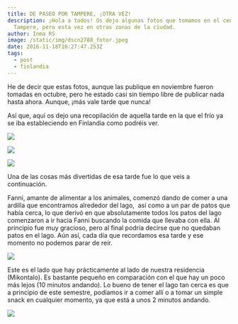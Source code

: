 ```yaml
---
title: DE PASEO POR TAMPERE, ¡OTRA VEZ!
description: ¡Hola a todos! Os dejo algunas fotos que tomamos en el centro de
  Tampere, pero esta vez en otras zonas de la ciudad.
author: Inma RS
image: /static/img/dscn2788_fotor.jpeg
date: 2016-11-18T16:27:47.253Z
tags:
  - post
  - finlandia
---
```

He de decir que estas fotos, aunque las publique en noviembre fueron tomadas en octubre, pero he estado casi sin tiempo libre de publicar nada hasta ahora. Aunque, ¡más vale tarde que nunca!

Así que, aquí os dejo una recopilación de aquella tarde en la que el frío ya se iba estableciendo en Finlandia como podréis ver.

![](/static/img/dscn2788_fotor.jpeg)

![](/static/img/dscn2796_fotorjejeok.jpeg)

![](/static/img/dscn2790.jpeg)

Una de las cosas más divertidas de esa tarde fue lo que veis a continuación.

Fanni, amante de alimentar a los animales, comenzó dando de comer a una ardilla que encontramos alrededor del lago,  así como a un par de patos que había cerca, lo que derivó en que absolutamente todos los patos del lago comenzaron a ir hacia Fanni buscando la comida que llevaba con ella. Al principio fue muy gracioso, pero al final podría decirse que no quedaban patos en el lago. Aún así, cada día que recordamos esa tarde y ese momento no podemos parar de reír.

![](/static/img/dscn2815.jpeg)

Este es el lado que hay prácticamente al lado de nuestra residencia (Mikontalo). Es bastante pequeño en comparación con el que hay un poco más lejos (10 minutos andando). Lo bueno de tener el lago tan cerca es que a principio de este semestre, podíamos ir a comer allí o a tomar un simple snack en cualquier momento, ya que está a unos 2 minutos andando.

![](/static/img/dscn2840.jpeg)